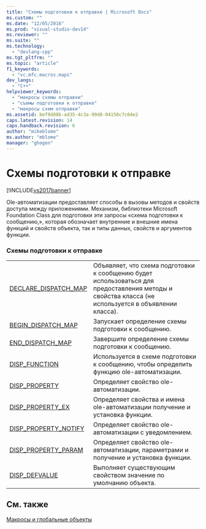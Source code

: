 ```yaml
---
title: "Схемы подготовки к отправке | Microsoft Docs"
ms.custom: ""
ms.date: "12/05/2016"
ms.prod: "visual-studio-dev14"
ms.reviewer: ""
ms.suite: ""
ms.technology: 
  - "devlang-cpp"
ms.tgt_pltfrm: ""
ms.topic: "article"
f1_keywords: 
  - "vc.mfc.macros.maps"
dev_langs: 
  - "C++"
helpviewer_keywords: 
  - "макросы схемы отправки"
  - "съемы подготовки к отправке"
  - "макросы схем отправки"
ms.assetid: bef9d08b-ad35-4c3a-99d8-04150c7c04e2
caps.latest.revision: 14
caps.handback.revision: 6
author: "mikeblome"
ms.author: "mblome"
manager: "ghogen"
---
```

# Схемы подготовки к отправке
[!INCLUDE[vs2017banner](../../assembler/inline/includes/vs2017banner.md)]

Ole\-автоматизации предоставляет способы в вызовы методов и свойств доступа между приложениями.  Механизм, библиотеки Microsoft Foundation Class для подготовки эти запросы «схема подготовки к сообщению,», которая обозначает внутренние и внешние имена функций и свойств объекта, так и типы данных, свойств и аргументов функции.  
  
### Схемы подготовки к отправке  
  
|||  
|-|-|  
|[DECLARE\_DISPATCH\_MAP](../Topic/DECLARE_DISPATCH_MAP.md)|Объявляет, что схема подготовки к сообщению будет использоваться для предоставления методы и свойства класса \(не используется в объявлении класса\).|  
|[BEGIN\_DISPATCH\_MAP](../Topic/BEGIN_DISPATCH_MAP.md)|Запускает определение схемы подготовки к сообщению.|  
|[END\_DISPATCH\_MAP](../Topic/END_DISPATCH_MAP.md)|Завершите определение схемы подготовки к сообщению.|  
|[DISP\_FUNCTION](../Topic/DISP_FUNCTION.md)|Используется в схеме подготовки к сообщению, чтобы определить функцию ole\-автоматизации.|  
|[DISP\_PROPERTY](../Topic/DISP_PROPERTY.md)|Определяет свойство ole\-автоматизации.|  
|[DISP\_PROPERTY\_EX](../Topic/DISP_PROPERTY_EX.md)|Определяет свойства и имена ole\-автоматизации получение и установка функции.|  
|[DISP\_PROPERTY\_NOTIFY](../Topic/DISP_PROPERTY_NOTIFY.md)|Определяет свойство ole\-автоматизации с уведомлением.|  
|[DISP\_PROPERTY\_PARAM](../Topic/DISP_PROPERTY_PARAM.md)|Определяет свойство ole\-автоматизации, параметрами и получение и установка функции.|  
|[DISP\_DEFVALUE](../Topic/DISP_DEFVALUE.md)|Выполняет существующим свойством значение по умолчанию объекта.|  
  
## См. также  
 [Макросы и глобальные объекты](../../mfc/reference/mfc-macros-and-globals.md)